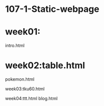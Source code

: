 # 107-1-Static-webpage


# week01:
intro.html

# week02:table.html  
pokemon.html

week03:tku60.html

week04:ttt.html  blog.html
<!--stackedit_data:
eyJoaXN0b3J5IjpbNTg0MDI3OTk1XX0=
-->